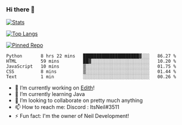 ### Hi there 👋

[![Stats](https://github-readme-stats.vercel.app/api?username=ItsNeil17&show_icons=true&theme=discord_old_blurple)](https://github.com/ItsNeil17)

[![Top Langs](https://github-readme-stats.vercel.app/api/top-langs/?username=ItsNeil17&theme=discord_old_blurple)](https://github.com/ItsNeil17)

[![Pinned Repo](https://github-readme-stats.vercel.app/api/pin/?username=NeilDevelopment&repo=BeepBoopBot&theme=discord_old_blurple)](https://github.com/NeilDevelopment/BeepBoopBot)
<!--START_SECTION:waka-->
```text
Python       8 hrs 22 mins   █████████████████████▓░░░   86.27 % 
HTML         59 mins         ██▓░░░░░░░░░░░░░░░░░░░░░░   10.20 % 
JavaScript   10 mins         ▒░░░░░░░░░░░░░░░░░░░░░░░░   01.75 % 
CSS          8 mins          ▒░░░░░░░░░░░░░░░░░░░░░░░░   01.44 % 
Text         1 min           ░░░░░░░░░░░░░░░░░░░░░░░░░   00.26 % 
```
<!--END_SECTION:waka-->
- 🔭 I’m currently working on [Edith](https://github.com/NeilDevelopment/Edith)!
- 🌱 I’m currently learning Java
- 👯 I’m looking to collaborate on pretty much anything
- 📫 How to reach me: Discord : ItsNeil#3511
- ⚡ Fun fact: I'm the owner of Neil Development!
